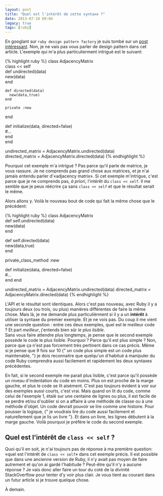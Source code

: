 ```yaml
---
layout: post
title: "Quel est l'intérêt de cette syntaxe ?"
date: 2013-07-10 09:04
legacy: true
tags: [ruby]
---
```




En googlant sur `ruby design pattern factory` je suis tombé sur un
[post intéressant]( http://blog.rubybestpractices.com/posts/gregory/059-issue-25-creational-design-patterns.html).
Non, je ne vais pas vous parler de design pattern dans cet article. L'exemple
qui m'a plus particulierment intrigué est le suivant:

{% highlight ruby %}
class AdjacencyMatrix  
  class << self  
    def undirected(data)  
      new(data)  
    end  
  
    def directed(data)  
      new(data,true)  
    end  
  
    private :new  
  end  
  
  def initialize(data, directed=false)  
    #...  
  end  
end  
  
undirected_matrix = AdjacencyMatrix.undirected(data)   
directed_matrix   = AdjacencyMatrix.directed(data)
{% endhighlight %}

Pourquoi cet exemple m'a intrigué ? Pas parce qu'il parle de matrice, je vous
rassure. Je ne comprends pas grand chose aux matrices, et je n'ai jamais
entendu parler d'«adjacency matrix». Si cet exemple m'intrigue, c'est parce que
je ne comprends pas, _à priori_, l'intérêt du `class << self`.  Il me semble
que je peux réécrire ça sans `class << self` et que le résultat serait le même.

<!-- more -->

Alors allons y. Voilà le nouveau bout de code qui fait la même chose que
le précédent:

{% highlight ruby %}
class AdjacencyMatrix  
  def self.undirected(data)  
    new(data)  
  end  

  def self.directed(data)  
    new(data,true)  
  end  

  private_class_method :new
  
  def initialize(data, directed=false)  
    #...  
  end
end  
  
undirected_matrix = AdjacencyMatrix.undirected(data)
directed_matrix   = AdjacencyMatrix.directed(data)
{% endhighlight %}


L'API et le résultat sont identiques. Alors c'est pas nouveau, avec Ruby il y a
toujours deux (ou trois, ou plus) manières différentes de faire la même chose.
Mais là, je me demande plus particulièrment si il y a un **intérêt** à utiliser
la syntaxe du premier exemple. Et je ne vois pas.  Du coup il me vient une
seconde question : entre ces deux exemples, quel est le meilleur code ? Et part
_meilleur_, j'entends bien sûr _le plus lisible_.  
Sans vous faire attendre plus
longtemps, je pense que le second exemple possède le code le plus lisible.
Pourquoi ? Parce qu'il est plus simple ? Non, parce que ça n'est pas forcement
très pertinent dans ce cas précis.
Même si je pense que 9 fois sur 10 {" un code plus simple est un code plus
maintenable, "} je dois reconnaitre que quelqu'un d'habitué à manipuler du code
Ruby comprendra aussi facilement et rapidement les deux syntaxes précédentes.



En fait, si le second
exemple me parait plus lisible, c'est parce qu'il possède un niveau
d'indentation du code en moins. Plus on est proche de la marge gauche, et plus
le code se lit aisément. C'est pas toujours évident à voir
sur des exemples aussi courts, c'est vrai. Mais quand on lit du code, comme
celui de l'exemple 1, étalé sur une centaine de lignes ou plus, il est facile
de se perdre et/ou d'oublier si on a affaire à une méthode de classe ou à une
méthode d'objet.
Un code devrait pouvoir se lire comme une histoire. Pour pousser la logique,
{" je voudrais lire du code aussi facilement et naturellement que je lis
un livre "}. Et dans un
livre, les lignes débutent à la marge gauche. Voilà pourquoi je préfère le
code du second exemple.


Quel est l'intérêt de `class << self` ?
---------------------------------------

Quoi qu'il en soit, je n'ai toujours pas de réponse à ma première question:
«quel est l'intérêt de `class << self`» dans cet exemple précis.
Il est possible que dans une ancienne
version de Ruby, il n'y avait pas moyen de faire autrement et qu'on ai gardé
l'habitude ? Peut-être qu'il n'y a aucune réponse ? Je vais donc aller faire un
tour du coté de la divinité StackOverflow pour tenter d'y voir plus clair. Je
vous tient au courant dans un futur article si je trouve quelque chose.





À demain.


